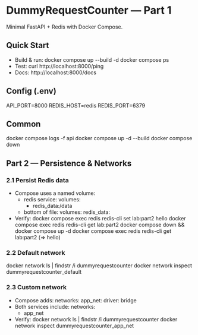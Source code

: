 # DummyRequestCounter — Part 1

Minimal FastAPI + Redis with Docker Compose.

## Quick Start
- Build & run:
  docker compose up --build -d
  docker compose ps
- Test:
  curl http://localhost:8000/ping
- Docs: http://localhost:8000/docs

## Config (.env)
API_PORT=8000
REDIS_HOST=redis
REDIS_PORT=6379

## Common
docker compose logs -f api
docker compose up -d --build
docker compose down

## Part 2 — Persistence & Networks

### 2.1 Persist Redis data
- Compose uses a named volume:
  - redis service:
    volumes:
      - redis_data:/data
  - bottom of file:
    volumes:
      redis_data:
- Verify:
  docker compose exec redis redis-cli set lab:part2 hello
  docker compose exec redis redis-cli get lab:part2
  docker compose down && docker compose up -d
  docker compose exec redis redis-cli get lab:part2  (=> hello)

### 2.2 Default network
docker network ls | findstr /i dummyrequestcounter
docker network inspect dummyrequestcounter_default

### 2.3 Custom network
- Compose adds:
  networks:
    app_net:
      driver: bridge
- Both services include:
  networks:
    - app_net
- Verify:
  docker network ls | findstr /i dummyrequestcounter
  docker network inspect dummyrequestcounter_app_net
